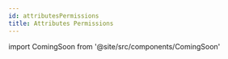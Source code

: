 ```yaml
---
id: attributesPermissions
title: Attributes Permissions
---
```

import ComingSoon from '@site/src/components/ComingSoon'

<ComingSoon/>
 
